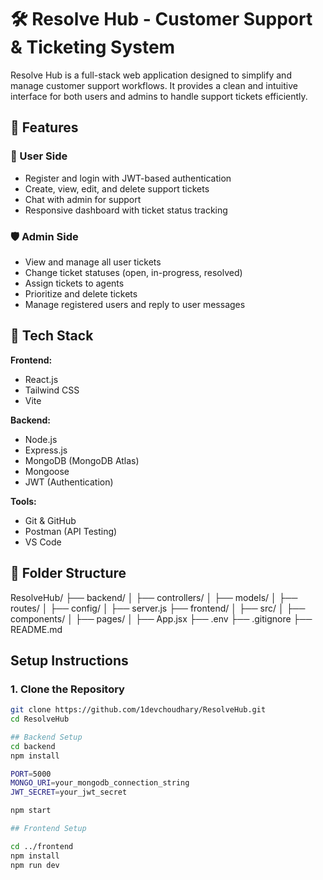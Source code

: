 # 🛠️ Resolve Hub - Customer Support & Ticketing System

Resolve Hub is a full-stack web application designed to simplify and manage customer support workflows. It provides a clean and intuitive interface for both users and admins to handle support tickets efficiently.

## 🚀 Features

### 👤 User Side
- Register and login with JWT-based authentication
- Create, view, edit, and delete support tickets
- Chat with admin for support
- Responsive dashboard with ticket status tracking

### 🛡️ Admin Side
- View and manage all user tickets
- Change ticket statuses (open, in-progress, resolved)
- Assign tickets to agents
- Prioritize and delete tickets
- Manage registered users and reply to user messages

## 🧰 Tech Stack

**Frontend:**
- React.js
- Tailwind CSS
- Vite

**Backend:**
- Node.js
- Express.js
- MongoDB (MongoDB Atlas)
- Mongoose
- JWT (Authentication)

**Tools:**
- Git & GitHub
- Postman (API Testing)
- VS Code

## 📂 Folder Structure

ResolveHub/
├── backend/
│ ├── controllers/
│ ├── models/
│ ├── routes/
│ ├── config/
│ ├── server.js
├── frontend/
│ ├── src/
│ ├── components/
│ ├── pages/
│ ├── App.jsx
├── .env
├── .gitignore
├── README.md



## Setup Instructions

### 1. Clone the Repository

```bash
git clone https://github.com/1devchoudhary/ResolveHub.git
cd ResolveHub

## Backend Setup
cd backend
npm install

PORT=5000
MONGO_URI=your_mongodb_connection_string
JWT_SECRET=your_jwt_secret

npm start

## Frontend Setup

cd ../frontend
npm install
npm run dev
